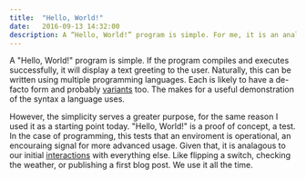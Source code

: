 ```yaml
---
title:  "Hello, World!"
date:   2016-09-13 14:32:00
description: A “Hello, World!” program is simple. For me, it is an analogy for some of our own hard-wired behavior.
---
```


A "Hello, World!" program is simple. If the program compiles and executes successfully, it will display a text greeting to the user. Naturally, this can be written using multiple programming languages. Each is likely to have a de-facto form and probably [variants][hello-world-code-golf] too. The makes for a useful demonstration of the syntax a language uses.

However, the simplicity serves a greater purpose, for the same reason I used it as a starting point today. "Hello, World!" is a proof of concept, a test. In the case of programming, this tests that an enviroment is operational, an encouraing signal for more advanced usage. Given that, it is analagous to our initial [interactions][hard-wired] with everything else. Like flipping a switch, checking the weather, or publishing a first blog post. We use it all the time.

[hello-world-code-golf]: http://codegolf.stackexchange.com/questions/55422/hello-world
[hard-wired]: https://hbr.org/1998/07/how-hardwired-is-human-behavior

